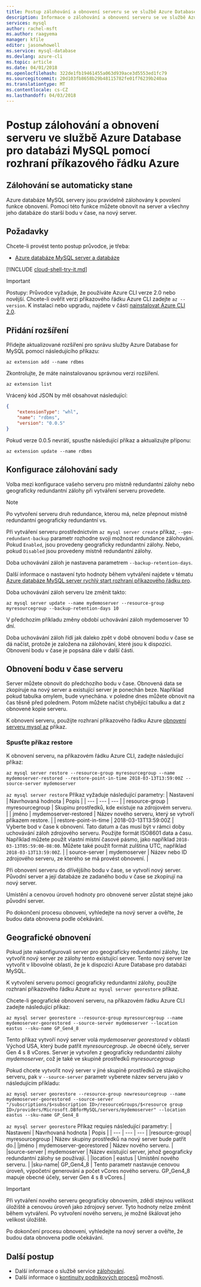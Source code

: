 ```yaml
---
title: Postup zálohování a obnovení serveru se ve službě Azure Database pro databázi MySQL
description: Informace o zálohování a obnovení serveru se ve službě Azure Database pro databázi MySQL pomocí rozhraní příkazového řádku Azure.
services: mysql
author: rachel-msft
ms.author: raagyema
manager: kfile
editor: jasonwhowell
ms.service: mysql-database
ms.devlang: azure-cli
ms.topic: article
ms.date: 04/01/2018
ms.openlocfilehash: 322de1fb19461455a063d939ace3d5553ed1fc79
ms.sourcegitcommit: 20d103fb8658b29b48115782fe01f76239b240aa
ms.translationtype: MT
ms.contentlocale: cs-CZ
ms.lasthandoff: 04/03/2018
---
```

# <a name="how-to-back-up-and-restore-a-server-in-azure-database-for-mysql-using-the-azure-cli"></a>Postup zálohování a obnovení serveru ve službě Azure Database pro databázi MySQL pomocí rozhraní příkazového řádku Azure

## <a name="backup-happens-automatically"></a>Zálohování se automaticky stane
Azure databáze MySQL servery jsou pravidelně zálohovány k povolení funkce obnovení. Pomocí této funkce můžete obnovit na server a všechny jeho databáze do starší bodu v čase, na nový server.

## <a name="prerequisites"></a>Požadavky
Chcete-li provést tento postup průvodce, je třeba:
- [Azure databáze MySQL server a databáze](quickstart-create-mysql-server-database-using-azure-cli.md)

[!INCLUDE [cloud-shell-try-it.md](../../includes/cloud-shell-try-it.md)]

 

> [!IMPORTANT]
> Postupy: Průvodce vyžaduje, že používáte Azure CLI verze 2.0 nebo novější. Chcete-li ověřit verzi příkazového řádku Azure CLI zadejte `az --version`. K instalaci nebo upgradu, najdete v části [nainstalovat Azure CLI 2.0]( /cli/azure/install-azure-cli).

## <a name="add-the-extension"></a>Přidání rozšíření
Přidejte aktualizované rozšíření pro správu služby Azure Database for MySQL pomocí následujícího příkazu:
```azurecli-interactive
az extension add --name rdbms
``` 

Zkontrolujte, že máte nainstalovanou správnou verzi rozšíření. 
```azurecli-interactive
az extension list
```

Vrácený kód JSON by měl obsahovat následující: 
```json
{
    "extensionType": "whl",
    "name": "rdbms",
    "version": "0.0.5"
}
```

Pokud verze 0.0.5 nevrátí, spusťte následující příkaz a aktualizujte příponu: 
```azurecli-interactive
az extension update --name rdbms
```


## <a name="set-backup-configuration"></a>Konfigurace zálohování sady

Volba mezi konfigurace vašeho serveru pro místně redundantní zálohy nebo geograficky redundantní zálohy při vytváření serveru provedete. 

> [!NOTE]
> Po vytvoření serveru druh redundance, kterou má, nelze přepnout místně redundantní geograficky redundantní vs.
>

Při vytváření serveru prostřednictvím `az mysql server create` příkaz, `--geo-redundant-backup` parametr rozhodne svoji možnost redundance zálohování. Pokud `Enabled`, jsou provedeny geograficky redundantní zálohy. Nebo, pokud `Disabled` jsou provedeny místně redundantní zálohy. 

Doba uchovávání záloh je nastavena parametrem `--backup-retention-days`. 

Další informace o nastavení tyto hodnoty během vytváření najdete v tématu [Azure databáze MySQL server rychlý start rozhraní příkazového řádku pro](quickstart-create-mysql-server-database-using-azure-cli.md).

Doba uchovávání záloh serveru lze změnit takto:

```azurecli-interactive
az mysql server update --name mydemoserver --resource-group myresourcegroup --backup-retention-days 10
```

V předchozím příkladu změny období uchovávání záloh mydemoserver 10 dní.

Doba uchovávání záloh řídí jak daleko zpět v době obnovení bodu v čase se dá načíst, protože je založena na zálohování, které jsou k dispozici. Obnovení bodu v čase je popsána dále v další části.

## <a name="server-point-in-time-restore"></a>Obnovení bodu v čase serveru
Server můžete obnovit do předchozího bodu v čase. Obnovená data se zkopíruje na nový server a existující server je ponechán beze. Například pokud tabulka omylem, bude vynechána. v poledne dnes můžete obnovit na čas těsně před polednem. Potom můžete načíst chybějící tabulku a dat z obnovené kopie serveru. 

K obnovení serveru, použijte rozhraní příkazového řádku Azure [obnovení serveru mysql az](/cli/azure/mysql/server#az_mysql_server_restore) příkaz.

### <a name="run-the-restore-command"></a>Spusťte příkaz restore

K obnovení serveru, na příkazovém řádku Azure CLI, zadejte následující příkaz:

```azurecli-interactive
az mysql server restore --resource-group myresourcegroup --name mydemoserver-restored --restore-point-in-time 2018-03-13T13:59:00Z --source-server mydemoserver
```

`az mysql server restore` Příkaz vyžaduje následující parametry:
| Nastavení | Navrhovaná hodnota | Popis  |
| --- | --- | --- |
| resource-group |  myresourcegroup |  Skupinu prostředků, kde existuje na zdrojovém serveru.  |
| jméno | mydemoserver-restored | Název nového serveru, který se vytvoří příkazem restore. |
| restore-point-in-time | 2018-03-13T13:59:00Z | Vyberte bod v čase k obnovení. Tato datum a čas musí být v rámci doby uchovávání záloh zdrojového serveru. Použijte formát ISO8601 data a času. Například můžete použít vlastní místní časové pásmo, jako například `2018-03-13T05:59:00-08:00`. Můžete také použít formát zulština UTC, například `2018-03-13T13:59:00Z`. |
| source-server | mydemoserver | Název nebo ID zdrojového serveru, ze kterého se má provést obnovení. |

Při obnovení serveru do dřívějšího bodu v čase, se vytvoří nový server. Původní server a její databáze ze zadaného bodu v čase se zkopírují na nový server.

Umístění a cenovou úroveň hodnoty pro obnovené server zůstat stejné jako původní server. 

Po dokončení procesu obnovení, vyhledejte na nový server a ověřte, že budou data obnovena podle očekávání.

## <a name="geo-restore"></a>Geografické obnovení
Pokud jste nakonfigurovali server pro geograficky redundantní zálohy, lze vytvořit nový server ze zálohy tento existující server. Tento nový server lze vytvořit v libovolné oblasti, že je k dispozici Azure Database pro databázi MySQL.  

K vytvoření serveru pomocí geograficky redundantní zálohy, použijte rozhraní příkazového řádku Azure `az mysql server georestore` příkaz.

Chcete-li geografické obnovení serveru, na příkazovém řádku Azure CLI zadejte následující příkaz:

```azurecli-interactive
az mysql server georestore --resource-group myresourcegroup --name mydemoserver-georestored --source-server mydemoserver --location eastus --sku-name GP_Gen4_8 
```
Tento příkaz vytvoří nový server volá *mydemoserver georestored* v oblasti Východ USA, který bude patřit *myresourcegroup*. Je obecné účely, server Gen 4 s 8 vCores. Server je vytvořen z geograficky redundantní zálohy *mydemoserver*, což je také ve skupině prostředků *myresourcegroup*

Pokud chcete vytvořit nový server v jiné skupině prostředků ze stávajícího serveru, pak v `--source-server` parametr vyberete název serveru jako v následujícím příkladu:

```azurecli-interactive
az mysql server georestore --resource-group newresourcegroup --name mydemoserver-georestored --source-server "/subscriptions/$<subscription ID>/resourceGroups/$<resource group ID>/providers/Microsoft.DBforMySQL/servers/mydemoserver" --location eastus --sku-name GP_Gen4_8

```

`az mysql server georestore` Příkaz requies následující parametry:
| Nastavení | Navrhovaná hodnota | Popis  |
| --- | --- | --- |
|resource-group| myresourcegroup | Název skupiny prostředků na nový server bude patřit do.|
|jméno | mydemoserver-georestored | Název nového serveru. |
|source-server | mydemoserver | Název existující server, jehož geograficky redundantní zálohy se používají. |
|location | eastus | Umístění nového serveru. |
|sku-name| GP_Gen4_8 | Tento parametr nastavuje cenovou úroveň, výpočetní generování a počet vCores nového serveru. GP_Gen4_8 mapuje obecné účely, server Gen 4 s 8 vCores.|


>[!Important]
>Při vytváření nového serveru geograficky obnovením, zdědí stejnou velikost úložiště a cenovou úroveň jako zdrojový server. Tyto hodnoty nelze změnit během vytváření. Po vytvoření nového serveru, je možné škálovat jeho velikost úložiště.

Po dokončení procesu obnovení, vyhledejte na nový server a ověřte, že budou data obnovena podle očekávání.

## <a name="next-steps"></a>Další postup
- Další informace o službě service [zálohování](concepts-backup.md).
- Další informace o [kontinuity podnikových procesů](concepts-business-continuity.md) možnosti.
